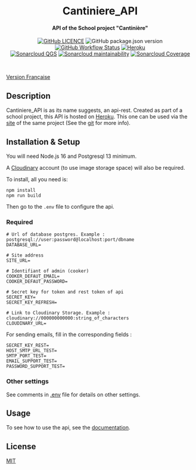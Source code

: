 <p align="center">
<h1 align="center">Cantiniere_API</h1>
<h4 align="center">API of the School project "Cantinière"</h4>
</p>

<p align="center">
<a href="https://github.com/DevShimi92/Cantiniere-API/blob/main/LICENSE"><img alt="GitHub LICENCE" src="https://img.shields.io/github/license/DevShimi92/Cantiniere-API?style=flat-square"></a>
<img alt="GitHub package.json version" src="https://img.shields.io/github/package-json/v/DevShimi92/Cantiniere-API?style=flat-square">
<a href="https://github.com/DevShimi92/Cantiniere-API/actions?query=workflow%3A%22Check+Code+Quality%22"><img alt="GitHub Workflow Status" src="https://img.shields.io/github/workflow/status/DevShimi92/Cantiniere-API/Check%20Code%20Quality?style=flat-square"></a>
<a href="https://cantiniere-api.herokuapp.com/" target="_blank">
<img alt="Heroku" src="https://img.shields.io/badge/%E2%86%91_Deploy_to-Heroku-7056bf.svg?style=flat-square"></a>
<a href="https://sonarcloud.io/dashboard?id=DevShimi92_Cantiniere-API"><br>
<img alt="Sonarcloud QGS" src="https://sonarcloud.io/api/project_badges/measure?project=DevShimi92_Cantiniere-API&metric=alert_status"></a>
<a href="https://sonarcloud.io/dashboard?id=DevShimi92_Cantiniere-API">
<img alt="Sonarcloud maintainability" src="https://sonarcloud.io/api/project_badges/measure?project=DevShimi92_Cantiniere-API&metric=sqale_rating"></a>
<a href="https://sonarcloud.io/dashboard?id=DevShimi92_Cantiniere-API">
<img alt="Sonarcloud Coverage" src="https://sonarcloud.io/api/project_badges/measure?project=DevShimi92_Cantiniere-API&metric=coverage"></a>
</p>
<br>

[Version Française](https://github.com/DevShimi92/Cantiniere-API/blob/main/README_fr.md)

## Description

Cantiniere_API is as its name suggests, an api-rest. Created as part of a school project, this API is hosted on [Heroku](https://cantiniere-api.herokuapp.com/). This one can be used via the [site](https://cantiniere-website.herokuapp.com/home) of the same project (See the [git](https://github.com/DevShimi92/Cantiniere-website) for more info).

## Installation & Setup

You will need Node.js 16 and Postgresql 13 minimum.

A [Cloudinary](https://cloudinary.com/) account (to use image storage space) will also be required.

To install, all you need is:

```console
npm install
npm run build
```

Then go to the `.env` file to configure the api.

### Required

```Shell
# Url of database postgres. Example : postgresql://user:password@localhost:port/dbname
DATABASE_URL=

# Site address
SITE_URL=

# Identifiant of admin (cooker)
COOKER_DEFAUT_EMAIL=  
COOKER_DEFAUT_PASSWORD=

# Secret key for token and rest token of api
SECRET_KEY=
SECRET_KEY_REFRESH=

# Link to Cloudinary Storage. Example : cloudinary://000000000000:string_of_characters
CLOUDINARY_URL=
```
For sending emails, fill in the corresponding fields :
```Shell
SECRET_KEY_REST=
HOST_SMTP_URL_TEST=
SMTP_PORT_TEST=
EMAIL_SUPPORT_TEST=
PASSWORD_SUPPORT_TEST=
```


### Other settings

See comments in [.env](https://github.com/DevShimi92/Cantiniere-API/blob/main/.env) file for details on other settings.

## Usage

To see how to use the api, see the [documentation](https://cantiniere-api.herokuapp.com/doc).

## License
[MIT](https://github.com/DevShimi92/Cantiniere-API/blob/main/LICENSE)